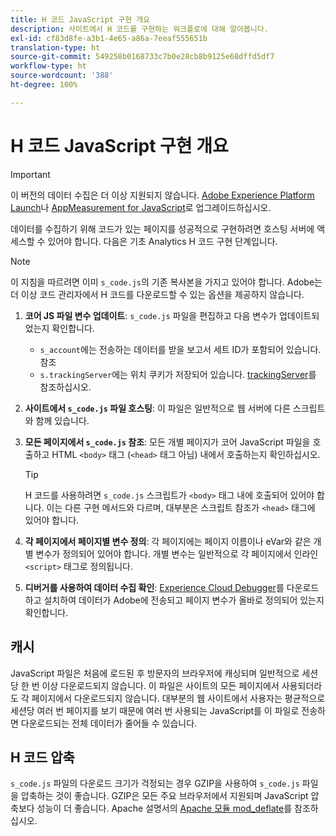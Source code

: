 ```yaml
---
title: H 코드 JavaScript 구현 개요
description: 사이트에서 H 코드를 구현하는 워크플로에 대해 알아봅니다.
exl-id: cf83d8fe-a3b1-4e65-a86a-7eeaf555651b
translation-type: ht
source-git-commit: 549258b0168733c7b0e28cb8b9125e68dffd5df7
workflow-type: ht
source-wordcount: '388'
ht-degree: 100%

---
```


# H 코드 JavaScript 구현 개요

>[!IMPORTANT]
>
>이 버전의 데이터 수집은 더 이상 지원되지 않습니다. [Adobe Experience Platform Launch](../../launch/overview.md)나 [AppMeasurement for JavaScript](../overview.md)로 업그레이드하십시오.

데이터를 수집하기 위해 코드가 있는 페이지를 성공적으로 구현하려면 호스팅 서버에 액세스할 수 있어야 합니다. 다음은 기초 Analytics H 코드 구현 단계입니다.

>[!NOTE]
>
>이 지침을 따르려면 이미 `s_code.js`의 기존 복사본을 가지고 있어야 합니다. Adobe는 더 이상 코드 관리자에서 H 코드를 다운로드할 수 있는 옵션을 제공하지 않습니다.

1. **코어 JS 파일 변수 업데이트**: `s_code.js` 파일을 편집하고 다음 변수가 업데이트되었는지 확인합니다.
   * `s_account`에는 전송하는 데이터를 받을 보고서 세트 ID가 포함되어 있습니다. 참조
   * `s.trackingServer`에는 위치 쿠키가 저장되어 있습니다. [trackingServer](../../vars/config-vars/trackingserver.md)를 참조하십시오.
1. **사이트에서 `s_code.js` 파일 호스팅**: 이 파일은 일반적으로 웹 서버에 다른 스크립트와 함께 있습니다.
1. **모든 페이지에서 `s_code.js` 참조**: 모든 개별 페이지가 코어 JavaScript 파일을 호출하고 HTML `<body>` 태그 (`<head>` 태그 아님) 내에서 호출하는지 확인하십시오.

   >[!TIP]
   >
   >H 코드를 사용하려면 `s_code.js` 스크립트가 `<body>` 태그 내에 호출되어 있어야 합니다. 이는 다른 구현 메서드와 다르며, 대부분은 스크립트 참조가 `<head>` 태그에 있어야 합니다.
1. **각 페이지에서 페이지별 변수 정의**: 각 페이지에는 페이지 이름이나 eVar와 같은 개별 변수가 정의되어 있어야 합니다. 개별 변수는 일반적으로 각 페이지에서 인라인 `<script>` 태그로 정의됩니다.
1. **디버거를 사용하여 데이터 수집 확인**: [Experience Cloud Debugger](../../validate/debugger.md)를 다운로드하고 설치하여 데이터가 Adobe에 전송되고 페이지 변수가 올바로 정의되어 있는지 확인합니다.

## 캐시

JavaScript 파일은 처음에 로드된 후 방문자의 브라우저에 캐싱되며 일반적으로 세션당 한 번 이상 다운로드되지 않습니다. 이 파일은 사이트의 모든 페이지에서 사용되더라도 각 페이지에서 다운로드되지 않습니다. 대부분의 웹 사이트에서 사용자는 평균적으로 세션당 여러 번 페이지를 보기 때문에 여러 번 사용되는 JavaScript를 이 파일로 전송하면 다운로드되는 전체 데이터가 줄어들 수 있습니다.

## H 코드 압축

`s_code.js` 파일의 다운로드 크기가 걱정되는 경우 GZIP을 사용하여 `s_code.js` 파일을 압축하는 것이 좋습니다. GZIP은 모든 주요 브라우저에서 지원되며 JavaScript 압축보다 성능이 더 좋습니다. Apache 설명서의 [Apache 모듈 mod_deflate](http://httpd.apache.org/docs/current/mod/mod_deflate.html)를 참조하십시오.
